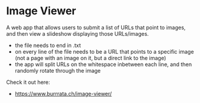 # Image Viewer

A web app that allows users to submit a list of URLs that point to images, and then view a slideshow displaying those URLs/images.
- the file needs to end in .txt
- on every line of the file needs to be a URL that points to a specific image (not a page with an image on it, but a direct link to the image)
- the app will split URLs on the whitespace inbetween each line, and then randomly rotate through the image

Check it out here:

- https://www.burrrata.ch/image-viewer/
